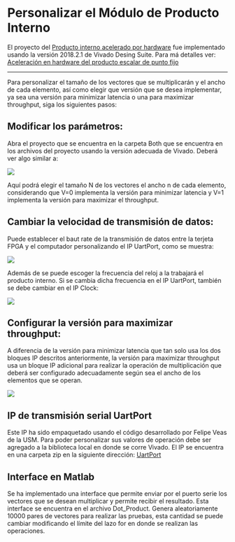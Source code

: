# Personalizar el Módulo de Producto Interno  

El proyecto del [Producto interno acelerado por hardware](https://github.com/angello220/Producto_interno) fue implementado usando la versión 2018.2.1 de Vivado Desing Suite. Para má detalles ver: [Aceleración en hardware del producto escalar de punto fijo](https://github.com/angello220/Producto_interno/blob/master/Informe.pdf)
***
Para personalizar el tamaño de los vectores que se multiplicarán y el ancho de cada elemento, así como elegir que versión que se desea implementar, ya sea una versión para minimizar latencia o una para maximizar throughput, siga los siguientes pasos:

## Modificar los parámetros:

Abra el proyecto que se encuentra en la carpeta Both que se encuentra en los archivos del proyecto usando la versión adecuada de Vivado. Deberá ver algo similar a:

![](https://github.com/angello220/Images/blob/master/Producto_interno/Captura1.PNG)

Aquí podrá elegir el tamaño N de los vectores el ancho n de cada elemento, considerando que V=0 implementa la versión para minimizar latencia y V=1 implementa la versión  para maximizar el throughput.

## Cambiar la velocidad de transmisión de datos:

Puede establecer el baut rate de la transmisión de datos entre la terjeta FPGA y el computador personalizando el IP UartPort, como se muestra:

![](https://github.com/angello220/Images/blob/master/Producto_interno/Captura3.PNG)

Además de se puede escoger la frecuencia del reloj a la trabajará el producto interno. Si se cambia dicha frecuencia en el IP UartPort, también se debe cambiar en el IP Clock:

![](https://github.com/angello220/Images/blob/master/Producto_interno/Captura2.PNG)

## Configurar la versión para maximizar throughput:

A diferencia de la versión para minimizar latencia que tan solo usa los dos bloques IP descritos anteriormente, la versión para maximizar throughput usa un bloque IP adicional para realizar la operación de multiplicación que deberá ser configurado adecuadamente según sea el ancho de los elementos que se operan. 

![](https://github.com/angello220/Images/blob/master/Producto_interno/Captura2.PNG)

## IP de transmisión serial UartPort
Este IP ha sido empaquetado usando el código desarrollado por Felipe Veas de la USM. Para poder personalizar sus valores de operación debe ser agregado a la biblioteca local en donde se corre Vivado. El IP se encuentra en una carpeta zip en la siguiente dirección: [UartPort](https://github.com/angello220/Producto_interno/tree/master/HDL/Uart_IP)

## Interface en Matlab
Se ha implementado una interface que permite enviar por el puerto serie los vectores que se desean multiplicar y permite recibir el resultado. Esta interface se encuentra en el archivo Dot_Product. Genera aleatoriamente 10000 pares de vectores para realizar las pruebas, esta cantidad se puede cambiar modificando el límite del lazo for en donde se realizan las operaciones.


